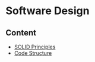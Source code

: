 # Software Design

## Content

- [SOLID Principles](./solid-principles.md)
- [Code Structure](code-structure.md)
